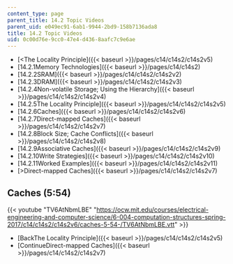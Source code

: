 ```yaml
---
content_type: page
parent_title: 14.2 Topic Videos
parent_uid: e049ec91-6ab1-9944-2bd9-158b7136ada8
title: 14.2 Topic Videos
uid: 0c00d76e-9cc0-47e4-d436-8aafc7c9e6ae
---
```


*   [<The Locality Principle]({{< baseurl >}}/pages/c14/c14s2/c14s2v5)
*   [14.2.1Memory Technologies]({{< baseurl >}}/pages/c14/c14s2)
*   [14.2.2SRAM]({{< baseurl >}}/pages/c14/c14s2/c14s2v2)
*   [14.2.3DRAM]({{< baseurl >}}/pages/c14/c14s2/c14s2v3)
*   [14.2.4Non-volatile Storage; Using the Hierarchy]({{< baseurl >}}/pages/c14/c14s2/c14s2v4)
*   [14.2.5The Locality Principle]({{< baseurl >}}/pages/c14/c14s2/c14s2v5)
*   [14.2.6Caches]({{< baseurl >}}/pages/c14/c14s2/c14s2v6)
*   [14.2.7Direct-mapped Caches]({{< baseurl >}}/pages/c14/c14s2/c14s2v7)
*   [14.2.8Block Size; Cache Conflicts]({{< baseurl >}}/pages/c14/c14s2/c14s2v8)
*   [14.2.9Associative Caches]({{< baseurl >}}/pages/c14/c14s2/c14s2v9)
*   [14.2.10Write Strategies]({{< baseurl >}}/pages/c14/c14s2/c14s2v10)
*   [14.2.11Worked Examples]({{< baseurl >}}/pages/c14/c14s2/c14s2v11)
*   [\>Direct-mapped Caches]({{< baseurl >}}/pages/c14/c14s2/c14s2v7)

Caches (5:54)
-------------

{{< youtube "TV6AtNbmLBE" "https://ocw.mit.edu/courses/electrical-engineering-and-computer-science/6-004-computation-structures-spring-2017/c14/c14s2/c14s2v6/caches-5-54-/TV6AtNbmLBE.vtt" >}}

*   [BackThe Locality Principle]({{< baseurl >}}/pages/c14/c14s2/c14s2v5)
*   [ContinueDirect-mapped Caches]({{< baseurl >}}/pages/c14/c14s2/c14s2v7)